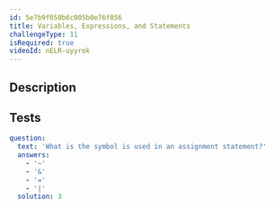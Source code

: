 ```yaml
---
id: 5e7b9f050b6c005b0e76f056
title: Variables, Expressions, and Statements
challengeType: 11
isRequired: true
videoId: nELR-uyyrok
---
```


## Description
<section id='description'>

</section>

## Tests
<section id='tests'>

```yml
question:
  text: 'What is the symbol is used in an assignment statement?'
  answers:
    - '~'
    - '&'
    - '='
    - '|'
  solution: 3
  
```

</section>
